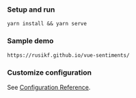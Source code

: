 ### Setup and run
  `yarn install && yarn serve`

### Sample demo
  `https://rusikf.github.io/vue-sentiments/`

### Customize configuration
See [Configuration Reference](https://cli.vuejs.org/config/).
